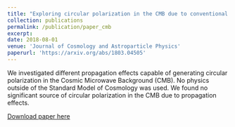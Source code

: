 ```yaml
---
title: "Exploring circular polarization in the CMB due to conventional sources of cosmic birefringence"
collection: publications
permalink: /publication/paper_cmb
excerpt: 
date: 2018-08-01
venue: 'Journal of Cosmology and Astroparticle Physics'
paperurl: 'https://arxiv.org/abs/1803.04505'
---
```


We investigated different propagation effects capable of generating circular polarization in the Cosmic Microwave Background (CMB). No physics outside of the Standard Model of Cosmology was used. We found no significant source of circular polarization in the CMB due to propagation effects. 

[Download paper here](https://arxiv.org/abs/1803.04505)
